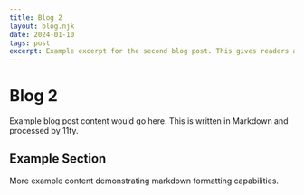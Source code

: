 ```yaml
---
title: Blog 2
layout: blog.njk
date: 2024-01-10
tags: post
excerpt: Example excerpt for the second blog post. This gives readers a preview of what they can expect from the full article.
---
```


# Blog 2

Example blog post content would go here. This is written in Markdown and
processed by 11ty.

## Example Section

More example content demonstrating markdown formatting capabilities.
